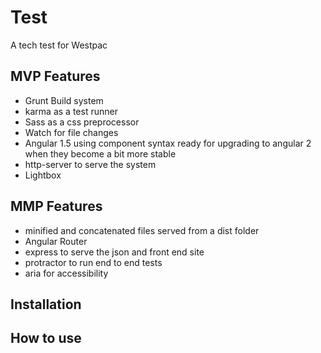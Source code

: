# Test

A tech test for Westpac

## MVP Features
- Grunt Build system
- karma as a test runner
- Sass as a css preprocessor
- Watch for file changes
- Angular 1.5 using component syntax ready for upgrading to angular 2 when they become a bit more stable
- http-server to serve the system
- Lightbox

## MMP Features
- minified and concatenated files served from a dist folder
- Angular Router 
- express to serve the json and front end site
- protractor to run end to end tests
- aria for accessibility

## Installation

## How to use 